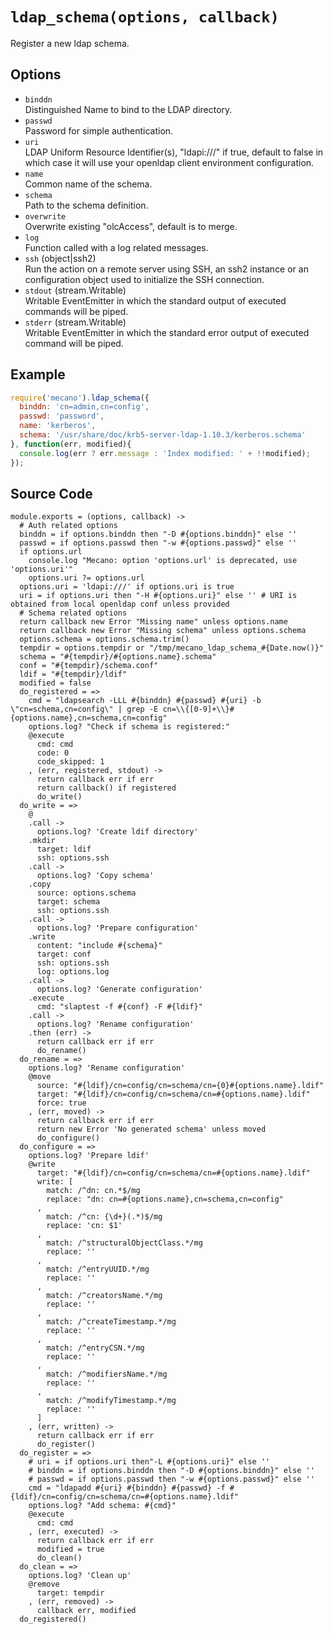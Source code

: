 
# `ldap_schema(options, callback)`

Register a new ldap schema.

## Options

*   `binddn`   
    Distinguished Name to bind to the LDAP directory.   
*   `passwd`   
    Password for simple authentication.   
*   `uri`   
    LDAP Uniform Resource Identifier(s), "ldapi:///" if true, default to false
    in which case it will use your openldap client environment configuration.   
*   `name`   
    Common name of the schema.   
*   `schema`   
    Path to the schema definition.   
*   `overwrite`   
    Overwrite existing "olcAccess", default is to merge.   
*   `log`   
    Function called with a log related messages.   
*   `ssh` (object|ssh2)   
    Run the action on a remote server using SSH, an ssh2 instance or an
    configuration object used to initialize the SSH connection.   
*   `stdout` (stream.Writable)   
    Writable EventEmitter in which the standard output of executed commands will
    be piped.   
*   `stderr` (stream.Writable)   
    Writable EventEmitter in which the standard error output of executed command
    will be piped.   

## Example

```js
require('mecano').ldap_schema({
  binddn: 'cn=admin,cn=config',
  passwd: 'password',
  name: 'kerberos',
  schema: '/usr/share/doc/krb5-server-ldap-1.10.3/kerberos.schema'
}, function(err, modified){
  console.log(err ? err.message : 'Index modified: ' + !!modified);
});
```

## Source Code

    module.exports = (options, callback) ->
      # Auth related options
      binddn = if options.binddn then "-D #{options.binddn}" else ''
      passwd = if options.passwd then "-w #{options.passwd}" else ''
      if options.url
        console.log "Mecano: option 'options.url' is deprecated, use 'options.uri'"
        options.uri ?= options.url
      options.uri = 'ldapi:///' if options.uri is true
      uri = if options.uri then "-H #{options.uri}" else '' # URI is obtained from local openldap conf unless provided
      # Schema related options
      return callback new Error "Missing name" unless options.name
      return callback new Error "Missing schema" unless options.schema
      options.schema = options.schema.trim()
      tempdir = options.tempdir or "/tmp/mecano_ldap_schema_#{Date.now()}"
      schema = "#{tempdir}/#{options.name}.schema"
      conf = "#{tempdir}/schema.conf"
      ldif = "#{tempdir}/ldif"
      modified = false
      do_registered = =>
        cmd = "ldapsearch -LLL #{binddn} #{passwd} #{uri} -b \"cn=schema,cn=config\" | grep -E cn=\\{[0-9]+\\}#{options.name},cn=schema,cn=config"
        options.log? "Check if schema is registered:"
        @execute
          cmd: cmd
          code: 0
          code_skipped: 1
        , (err, registered, stdout) ->
          return callback err if err
          return callback() if registered
          do_write()
      do_write = =>
        @
        .call ->
          options.log? 'Create ldif directory'
        .mkdir
          target: ldif
          ssh: options.ssh
        .call ->
          options.log? 'Copy schema'
        .copy
          source: options.schema
          target: schema
          ssh: options.ssh
        .call ->
          options.log? 'Prepare configuration'
        .write
          content: "include #{schema}"
          target: conf
          ssh: options.ssh
          log: options.log
        .call ->
          options.log? 'Generate configuration'
        .execute
          cmd: "slaptest -f #{conf} -F #{ldif}"
        .call ->
          options.log? 'Rename configuration'
        .then (err) ->
          return callback err if err
          do_rename()
      do_rename = =>
        options.log? 'Rename configuration'
        @move
          source: "#{ldif}/cn=config/cn=schema/cn={0}#{options.name}.ldif"
          target: "#{ldif}/cn=config/cn=schema/cn=#{options.name}.ldif"
          force: true
        , (err, moved) ->
          return callback err if err
          return new Error 'No generated schema' unless moved
          do_configure()
      do_configure = =>
        options.log? 'Prepare ldif'
        @write
          target: "#{ldif}/cn=config/cn=schema/cn=#{options.name}.ldif"
          write: [
            match: /^dn: cn.*$/mg
            replace: "dn: cn=#{options.name},cn=schema,cn=config"
          ,
            match: /^cn: {\d+}(.*)$/mg
            replace: 'cn: $1'
          ,
            match: /^structuralObjectClass.*/mg
            replace: ''
          ,
            match: /^entryUUID.*/mg
            replace: ''
          ,
            match: /^creatorsName.*/mg
            replace: ''
          ,
            match: /^createTimestamp.*/mg
            replace: ''
          ,
            match: /^entryCSN.*/mg
            replace: ''
          ,
            match: /^modifiersName.*/mg
            replace: ''
          ,
            match: /^modifyTimestamp.*/mg
            replace: ''
          ]
        , (err, written) ->
          return callback err if err
          do_register()
      do_register = =>
        # uri = if options.uri then"-L #{options.uri}" else ''
        # binddn = if options.binddn then "-D #{options.binddn}" else ''
        # passwd = if options.passwd then "-w #{options.passwd}" else ''
        cmd = "ldapadd #{uri} #{binddn} #{passwd} -f #{ldif}/cn=config/cn=schema/cn=#{options.name}.ldif"
        options.log? "Add schema: #{cmd}"
        @execute
          cmd: cmd
        , (err, executed) ->
          return callback err if err
          modified = true
          do_clean()
      do_clean = =>
        options.log? 'Clean up'
        @remove
          target: tempdir
        , (err, removed) ->
          callback err, modified
      do_registered()

